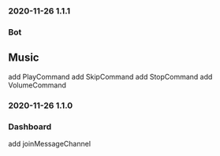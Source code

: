### 2020-11-26 1.1.1
### Bot
## Music
add PlayCommand
add SkipCommand
add StopCommand
add VolumeCommand

### 2020-11-26 1.1.0
### Dashboard
add joinMessageChannel